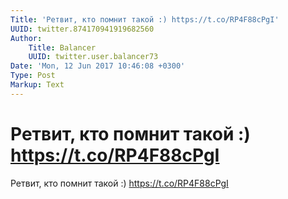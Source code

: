 ```yaml
---
Title: 'Ретвит, кто помнит такой :) https://t.co/RP4F88cPgI'
UUID: twitter.874170941919682560
Author:
    Title: Balancer
    UUID: twitter.user.balancer73
Date: 'Mon, 12 Jun 2017 10:46:08 +0300'
Type: Post
Markup: Text
---
```


# Ретвит, кто помнит такой :) https://t.co/RP4F88cPgI

Ретвит, кто помнит такой :) https://t.co/RP4F88cPgI